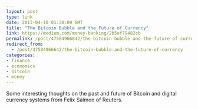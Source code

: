 ```yaml
---
layout: post
type: link
date: 2013-04-10 01:30:09 GMT
title: "The Bitcoin Bubble and the Future of Currency"
link: https://medium.com/money-banking/2b5ef79482cb
permalink: /post/47584966642/the-bitcoin-bubble-and-the-future-of-currency
redirect_from: 
  - /post/47584966642/the-bitcoin-bubble-and-the-future-of-currency
categories:
- finance
- economics
- bitcoin
- money
---
```

<p>Some interesting thoughts on the past and future of Bitcoin and digital currency systems from Felix Salmon of Reuters.</p>